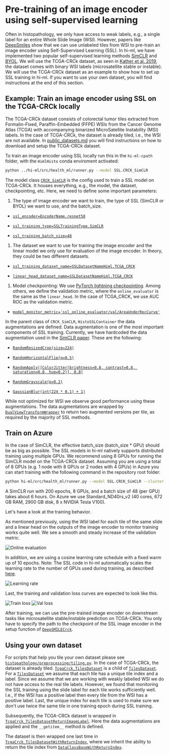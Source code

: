 # Pre-training of an image encoder using self-supervised learning

Often in histopathology, we only have access to weak labels, e.g., a single label for an entire Whole Slide Image (WSI).
However, papers like [DeepSmiles](https://arxiv.org/abs/2107.09405) show that we can use unlabeled tiles from WSI to
pre-train an image encoder using Self-Supervised Learning (SSL). In hi-ml, we have implemented two popular
self-supervised learning methods [SimCLR](https://arxiv.org/abs/2002.05709) and
[BYOL](https://arxiv.org/abs/2006.07733). We will use the TCGA-CRCk dataset, as seen in [Kather et al.
2019](https://www.ncbi.nlm.nih.gov/pmc/articles/PMC7423299/), the dataset comes with binary WSI labels (microsatellite
stable or instable). We will use the TCGA-CRCk dataset as an example to show how to set up SSL training in hi-ml. If you
want to use your own dataset, you will find instructions at the end of this section.

## Example: Train an image encoder using SSL on the TCGA-CRCk locally

The TCGA-CRCk dataset consists of colorectal tumor tiles extracted from Formalin-Fixed, Paraffin-Embedded (FFPE) WSIs
from the Cancer Genome Atlas (TCGA) with accompanying binarized MicroSatellite Instability (MSI) labels. In the case of
TCGA-CRCk, the dataset is already tiled, i.e., the WSI are not available. In [public_datasets.md](./public_datasets.md)
you will find instructions on how to download and setup the TCGA-CRCk dataset.

To train an image encoder using SSL locally run this in the `hi-ml-cpath` folder, with the `HimlHisto` conda
enviroment activated:

```bash
python ../hi-ml/src/health_ml/runner.py --model SSL.CRCK_SimCLR
```

The model class
[```CRCK_SimCLR```](https://github.com/microsoft/hi-ml/blob/7f4baadaa8bc0d08a4895ca896ebc3f68ea6a4f8/hi-ml-histopathology/src/histopathology/configs/SSL/CRCK_SimCLRContainer.py#L24)
is the config used to train a SSL model on TCGA-CRCk. It houses everything, e.g., the model, the dataset, checkpointing,
etc. Here, we need to define some important parameters:

1. The type of image encoder we want to train, the type of SSL (SimCLR or BYOL) we want to use, and the batch_size.

+ [```ssl_encoder=EncoderName.resnet50```](https://github.com/microsoft/hi-ml/blob/7f4baadaa8bc0d08a4895ca896ebc3f68ea6a4f8/hi-ml-histopathology/src/histopathology/configs/SSL/CRCK_SimCLRContainer.py#L52)

+ [```ssl_training_type=SSLTrainingType.SimCLR```](https://github.com/microsoft/hi-ml/blob/7f4baadaa8bc0d08a4895ca896ebc3f68ea6a4f8/hi-ml-histopathology/src/histopathology/configs/SSL/CRCK_SimCLRContainer.py#L53)

+ [```ssl_training_batch_size=48```](https://github.com/microsoft/hi-ml/blob/7f4baadaa8bc0d08a4895ca896ebc3f68ea6a4f8/hi-ml-histopathology/src/histopathology/configs/SSL/CRCK_SimCLRContainer.py#L51)

1. The dataset we want to use for training the image encoder and the linear model we only use for evaluation of the
   image encoder. In theory, they could be two different datasets.

+ [```ssl_training_dataset_name=SSLDatasetNameHiml.TCGA_CRCK```](https://github.com/microsoft/hi-ml/blob/7f4baadaa8bc0d08a4895ca896ebc3f68ea6a4f8/hi-ml-histopathology/src/histopathology/configs/SSL/CRCK_SimCLRContainer.py#L40)

+ [```linear_head_dataset_name=SSLDatasetNameHiml.TCGA_CRCK```](https://github.com/microsoft/hi-ml/blob/7f4baadaa8bc0d08a4895ca896ebc3f68ea6a4f8/hi-ml-histopathology/src/histopathology/configs/SSL/CRCK_SimCLRContainer.py#L41)

1. Model checkpointing: We use [PyTorch lightning
   checkpointing](https://pytorch-lightning.readthedocs.io/en/stable/common/checkpointing.html). Among others, we define
   the validation metric, where the ```online_evaluator``` is the same as the ```linear_head```. In the case of
   TCGA_CRCK, we use AUC ROC as the validation metric.

+ [```model_monitor_metric='ssl_online_evaluator/val/AreaUnderRocCurve'```](https://github.com/microsoft/hi-ml/blob/7f4baadaa8bc0d08a4895ca896ebc3f68ea6a4f8/hi-ml-histopathology/src/histopathology/configs/SSL/CRCK_SimCLRContainer.py#L48)

In the parent class of ```CRCK_SimCLR```, ```HistoSSLContainer``` the data augmentations are defined. Data augmentation
is one of the most important components of SSL training. Currently, we have hardcoded the data augmentation used in the
[SimCLR paper](https://arxiv.org/abs/2002.05709). These are the following:

+ [```RandomResizedCrop(size=224)```](https://github.com/microsoft/hi-ml/blob/341afee5869d0d8d5db99283c06959d73517d8b7/hi-ml-histopathology/src/histopathology/configs/SSL/HistoSimCLRContainer.py#L57)

+ [```RandomHorizontalFlip(p=0.5)```](https://github.com/microsoft/hi-ml/blob/341afee5869d0d8d5db99283c06959d73517d8b7/hi-ml-histopathology/src/histopathology/configs/SSL/HistoSimCLRContainer.py#L58)

+ [```RandomApply([ColorJitter(brightness=0.8, contrast=0.8, saturation=0.8, hue=0.2)], 0.8)```](https://github.com/microsoft/hi-ml/blob/341afee5869d0d8d5db99283c06959d73517d8b7/hi-ml-histopathology/src/histopathology/configs/SSL/HistoSimCLRContainer.py#L59)

+ [```RandomGrayscale(p=0.2)```](https://github.com/microsoft/hi-ml/blob/341afee5869d0d8d5db99283c06959d73517d8b7/hi-ml-histopathology/src/histopathology/configs/SSL/HistoSimCLRContainer.py#L60)

+ [```GaussianBlur(int(224 * 0.1) + 1)```](https://github.com/microsoft/hi-ml/blob/341afee5869d0d8d5db99283c06959d73517d8b7/hi-ml-histopathology/src/histopathology/configs/SSL/HistoSimCLRContainer.py#L61)

While not optimized for WSI we observe good performance using these augmentations. The data augmentations are wrapped by
[```DualViewTransformWrapper```](https://github.com/microsoft/hi-ml/blob/ff24cc34c85b1f4f1692419cbbb3a9818127c9c6/hi-ml-histopathology/src/SSL/data/transforms_utils.py#L74)
to return two augmented versions per tile, as required by the majority of SSL methods.

## Train on Azure

In the case of SimCLR, the effective batch_size (batch_size * GPU) should be as big as possible. The SSL models in hi-ml
natively supports distributed training using multiple GPUs. We recommend using 8 GPUs for running the SimCLR model on
the TCGA-CRCk dataset. Assuming you are using a total of 8  GPUs (e.g. 1 node with 8 GPUs or 2 nodes with 4 GPUs) in
Azure you can start training with the following command in the repository root folder:

```bash
python hi-ml/src/health_ml/runner.py --model SSL.CRCK_SimCLR --cluster CLUSTER_NAME --conda_env hi-ml-cpath/environment.yml
```

A SimCLR run with 200 epochs, 8 GPUs, and a batch size of 48 (per GPU) takes about 6 hours. On Azure we use
Standard_ND40rs_v2 (40 cores, 672 GB RAM, 2900 GB disk, 8 x NVIDIA Tesla V100).

Let's have a look at the training behavior.

As mentioned previously, using the WSI label for each tile of the same slide and a linear head on the outputs of the
image encoder to monitor training works quite well. We see a smooth and steady increase of the validation metric.

![Online evaluation](images/online_eval.png)

In addition, we are using a cosine learning rate schedule with a fixed warm up of 10 epochs. Note: The SSL code in hi-ml
automatically scales the learning rate to the number of GPUs used during training, as described
[here](https://arxiv.org/abs/1706.02677).

![Learning rate](images/learning_rate.png)

Last, the training and validation loss curves are expected to look like this.

![Train loss](images/train_loss.png)
![Val loss](images/val_loss.png)

After training, we can use the pre-trained image encoder on downstream tasks like microsatellite stable/instable
prediction on TCGA-CRCk. You only have to specify the path to the checkpoint of the SSL image encoder in the setup
function of
[```DeepSMILECrck```](https://github.com/microsoft/hi-ml/blob/341afee5869d0d8d5db99283c06959d73517d8b7/hi-ml-histopathology/src/histopathology/configs/classification/DeepSMILECrck.py#L60).

## Using your own dataset

For scripts that help you tile your own dataset please see
[```histopathology/preprocessing/tiling.py```](https://github.com/microsoft/hi-ml/blob/main/hi-ml-histopathology/src/histopathology/preprocessing/tiling.py).
In the case of TCGA-CRCk, the dataset is already tiled.
[```TcgaCrck_TilesDataset```](https://github.com/microsoft/hi-ml/blob/main/hi-ml-histopathology/src/histopathology/datasets/tcga_crck_tiles_dataset.py)
is a child of
[```TilesDataset```](https://github.com/microsoft/hi-ml/blob/main/hi-ml-histopathology/src/histopathology/datasets/base_dataset.py).
For a
[```TilesDataset```](https://github.com/microsoft/hi-ml/blob/main/hi-ml-histopathology/src/histopathology/datasets/base_dataset.py)
we assume that each tile has a unique tile index and a label. Since we assume that we are working with weakly labelled
WSI we do not have access to the real tile labels. However, we found that monitoring the SSL training using the slide
label for each tile works sufficiently well. I.e., if the WSI has a positive label then every tile from the WSI has a
positive label. Last, the unique index for each tile is used to make sure we don't use twice the same tile in one
training epoch during SSL training.

Subsequently, the TCGA-CRCk dataset is wrapped in
[```TcgaCrck_TilesDatasetReturnImageLabel```](https://github.com/microsoft/hi-ml/blob/main/hi-ml-histopathology/src/histopathology/datasets/tcga_crck_tiles_dataset.py).
Here the data augmentations are applied and the ```__getitem__``` method is defined.

The dataset is then wrapped one last time in
[```TcgaCrck_TilesDatasetWithReturnIndex```](https://github.com/microsoft/hi-ml/blob/main/hi-ml-histopathology/src/histopathology/datasets/tcga_crck_tiles_dataset.py),
where we inherit the ability to return the tile index from
[```DataClassBaseWithReturnIndex```](https://github.com/microsoft/hi-ml/blob/main/hi-ml-histopathology/src/SSL/data/dataset_cls_utils.py).
